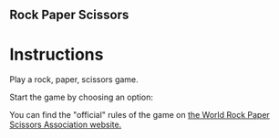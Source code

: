 ## Rock Paper Scissors

# Instructions

Play a rock, paper, scissors game. 

Start the game by choosing an option:

You can find the "official" rules of the game on [the World Rock Paper Scissors Association website.](https://wrpsa.com/the-official-rules-of-rock-paper-scissors/)


